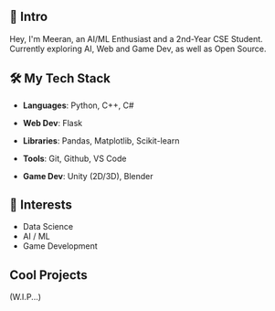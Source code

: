 ## 👋 Intro

Hey, I'm Meeran, an AI/ML Enthusiast and a 2nd-Year CSE Student. Currently exploring AI, Web and Game Dev, as well as Open Source.

## 🛠️ My Tech Stack

- **Languages**: Python, C++, C#
- **Web Dev**: Flask
- **Libraries**: Pandas, Matplotlib, Scikit-learn
- **Tools**: Git, Github, VS Code

- **Game Dev**: Unity (2D/3D), Blender

## 🎯 Interests

- Data Science
- AI / ML
- Game Development

## Cool Projects

(W.I.P...)
